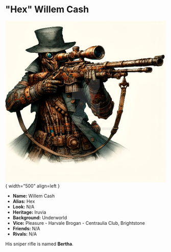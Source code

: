 # "Hex" Willem Cash

![Hex Portrait](./hex.jpg){ width="500" align=left }

- **Name:** Willem Cash
- **Alias:** Hex
- **Look:** N/A
- **Heritage:** Iruvia
- **Background:** Underworld
- **Vice:** Pleasure - Harvale Brogan - Centraulia Club, Brightstone
- **Friends:** N/A
- **Rivals:** N/A

His sniper rifle is named **Bertha**.
